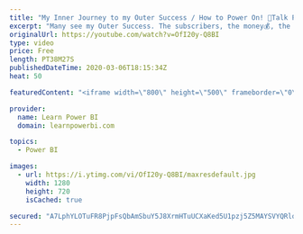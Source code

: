 ```yaml
---
title: "My Inner Journey to my Outer Success / How to Power On! 🔴Talk Power BI LIVE (Subscribe & Join)"
excerpt: "Many see my Outer Success. The subscribers, the money💰, the clients...and want the same. Today I will take you on the Inner Journey that led to my Outer Success. 🤔Think you don't need any of this weird stuff? Think all you need is to get better at DAX? Think again.  👉 Here's a good test: Do you find"
originalUrl: https://youtube.com/watch?v=OfI20y-Q8BI
type: video
price: Free
length: PT38M27S
publishedDateTime: 2020-03-06T18:15:34Z
heat: 50

featuredContent: "<iframe width=\"800\" height=\"500\" frameborder=\"0\" src=\"https://www.youtube.com/embed/OfI20y-Q8BI\" allow=\"accelerometer; autoplay; encrypted-media; gyroscope; picture-in-picture\" allowfullscreen></iframe>"

provider:
  name: Learn Power BI
  domain: learnpowerbi.com

topics:
  - Power BI

images:
  - url: https://i.ytimg.com/vi/OfI20y-Q8BI/maxresdefault.jpg
    width: 1280
    height: 720
    isCached: true

secured: "A7LphYLOTuFR8PjpFsQbAmSbuY5J8XrmHTuUCXaKed5U1pzj5Z5MAYSVYQRlqF3tHx23eiezJ+KzbrMs+O9LqYZcBtHvMjZ+7GEPMxl5Z8HHfhHACNSW9xfJRVxO44dPeTx4n3QBydvQwXynWa8OB9Bi0LMwdZm09oIpkyXD9M6Id60VIPohEbomT/v8v70cspjFijnOF4lH5WSS46vcvLhlFxqIHXJ8vdpjbOYAge1jVNqVHQNCH1axElddQ/2T7hy0CPv4xDDI0HcZWPBAIeR5A0aX5YIg8FpTkhOnz6FRvck/pYmfntOSirjvFo7XmyFZmE5rKq5bA+s+qfC/VPjPL+5gaekEY8/v3jjpy2iS3/gU74srmpN8oVmngl7xyqn3pzQLfXXavGXJlc5FCte+Q+YuK/YKFUtBhxZxgws=;5AjnuVgYWHvLGTrsxk2IJQ=="
---
```



